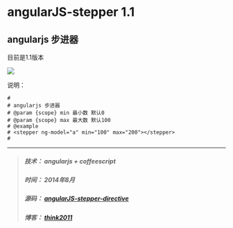 angularJS-stepper 1.1
========================

angularjs 步进器
---
目前是1.1版本 

![](https://raw.github.com/think2011/angularJS-stepper-directive/master/demo.gif)

<!-- more -->

说明：
```
#
# angularjs 步进器
# @param {scope} min 最小数 默认0
# @param {scope} max 最大数 默认100
# @example
# <stepper ng-model="a" min="100" max="200"></stepper>
#
```

---
> ##### 技术： angularjs + coffeescript
> ##### 时间： 2014年8月
> ##### 源码： [angularJS-stepper-directive](https://github.com/think2011/angularJS-stepper-directive)
> ##### 博客： [think2011](http://think2011.github.io)